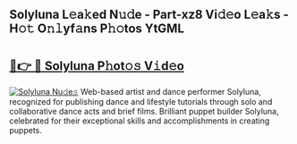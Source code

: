 ## Solyluna L𝚎a𝚔ed N𝚞𝚍e - Part-xz8 Vi𝚍𝚎o L𝚎a𝚔s - H𝚘𝚝 O𝚗𝚕yf𝚊ns P𝚑𝚘tos YtGML

# <h2><a href="http://kfc2m5.oniu.top/?m=Solyluna">🔗👉 🔴 Solyluna P𝚑ot𝚘𝚜 V𝚒d𝚎o</a></h2>

[![Solyluna Nu𝚍e𝚜](https://i.imgur.com/0qMVB7G.gif)](http://kfc2m5.oniu.top/?m=Solyluna)
Web-based artist and dance performer Solyluna, recognized for publishing dance and lifestyle tutorials through solo and collaborative dance acts and brief films. Brilliant puppet builder Solyluna, celebrated for their exceptional skills and accomplishments in creating puppets.  
